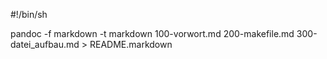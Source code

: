 #!/bin/sh

pandoc -f markdown -t markdown 100-vorwort.md 200-makefile.md 300-datei_aufbau.md > README.markdown


